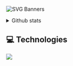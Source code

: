 ![SVG Banners](https://svg-banners.vercel.app/api?type=origin&text1=SIJAN%20&text2=💖%20A%20Passionate%20web%20developer&width=900&height=400)

<details>
 <summary>Github stats</summary>

| <img align="center" src="https://github-readme-stats.vercel.app/api?username=thapasijan171&show_icons=true&theme=tokyonight" alt="Sijan's github stats" /> |<img align="center" src="https://github-readme-stats.vercel.app/api/top-langs/?username=thapasijan171&layout=compact&theme=tokyonight&langs_count=4" />|
| ------------- | ------------- |
  
</details>

## 💻 Technologies

 <a href="https://skillicons.dev">
    <img src="https://skillicons.dev/icons?i=js,ts,nodejs,react,vite,tailwind,styledcomponents,sass,materialui,supabase,mongodb,git,github,vscode,figma,c,cpp,photoshop,bun,rust,python,blender&perline=16" />
  </a>
